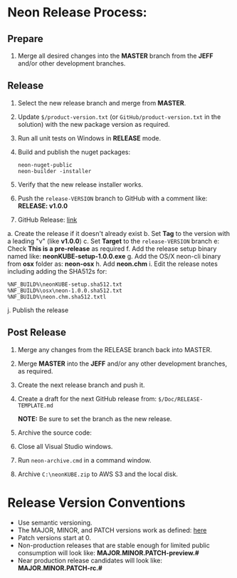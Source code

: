 # Neon Release Process:

## Prepare

1. Merge all desired changes into the **MASTER** branch from the **JEFF** and/or other development branches.

## Release 

1. Select the new release branch and merge from **MASTER**.

2. Update `$/product-version.txt` (or `GitHub/product-version.txt` in the solution) with the 
   new package version as required.

3. Run all unit tests on Windows in **RELEASE** mode.

4. Build and publish the nuget packages:
   ```
   neon-nuget-public
   neon-builder -installer
   ```

5. Verify that the new release installer works.

6. Push the `release-VERSION` branch to GitHub with a comment like: **RELEASE: v1.0.0**

7. GitHub Release: [link](https://help.github.com/articles/creating-releases/)

  a. Create the release if it doesn't already exist
  b. Set **Tag** to the version with a leading "v" (like **v1.0.0**)
  c. Set **Target** to the `release-VERSION` branch
  e: Check **This is a pre-release** as required
  f. Add the release setup binary named like: **neonKUBE-setup-1.0.0.exe**
  g. Add the OS/X neon-cli binary from **osx** folder as: **neon-osx** 
  h. Add **neon.chm**
  i. Edit the release notes including adding the SHA512s for:
  ```
  %NF_BUILD%\neonKUBE-setup.sha512.txt
  %NF_BUILD%\osx\neon-1.0.0.sha512.txt
  %NF_BUILD%\neon.chm.sha512.txtl
  ```
  j. Publish the release

## Post Release

1. Merge any changes from the RELEASE branch back into MASTER.

2. Merge **MASTER** into the **JEFF** and/or any other development branches, as required.

3. Create the next release branch and push it.

4. Create a draft for the next GitHub release from: `$/Doc/RELEASE-TEMPLATE.md`

   **NOTE:** Be sure to set the branch as the new release.

5. Archive the source code:

  1. Close all Visual Studio windows.
  2. Run `neon-archive.cmd` in a command window.
  3. Archive `C:\neonKUBE.zip` to AWS S3 and the local disk.

 # Release Version Conventions

* Use semantic versioning.
* The MAJOR, MINOR, and PATCH versions work as defined: [here](https://semver.org/)
* Patch versions start at 0.
* Non-production releases that are stable enough for limited public consumption will look like: **MAJOR.MINOR.PATCH-preview.#**
* Near production release candidates will look like: **MAJOR.MINOR.PATCH-rc.#**
